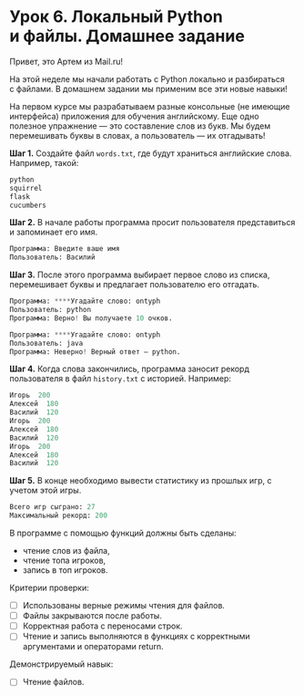 # Урок  6. Локальный Python и фaйлы. Домашнее задание

Привет, это Артем из Mail.ru!

На этой неделе мы начали работать с Python локально и разбираться с файлами. В домашнем задании мы применим все эти новые навыки!

На первом курсе мы разрабатываем разные консольные  (не имеющие интерфейса) приложения для обучения английскому.  Еще одно полезное упражнение — это составление слов из букв. Мы будем перемешивать буквы в словах, а пользователь — их отгадывать!

**Шаг 1.** Создайте файл `words.txt`, где будут храниться английские слова. Например, такой:

```python
python
squirrel
flask
cucumbers
```

**Шаг 2.** В начале работы программа просит пользователя представиться и запоминает его имя.

```python
Программа: Введите ваше имя
Пользователь: Василий
```

**Шаг 3.** После этого программа выбирает первое слово из списка, перемешивает буквы и предлагает пользователю его отгадать.

```python
Программа: ****Угадайте слово: ontyph
Пользователь: python
Программа: Верно! Вы получаете 10 очков.
```

```python
Программа: ****Угадайте слово: ontyph
Пользователь: java
Программа: Неверно! Верный ответ – python.
```

**Шаг 4.** Когда слова закончились, программа заносит рекорд пользователя в файл `history.txt` с историей. Например:

```python
Игорь  200
Алексей  180
Василий  120
Игорь  200
Алексей  180
Василий  120
Игорь  200
Алексей  180
Василий  120
```

**Шаг 5.** В конце необходимо вывести статистику из прошлых игр, с учетом этой игры.

```python
Всего игр сыграно: 27
Максимальный рекорд: 200
```

В программе с помощью функций должны быть сделаны:

- чтение слов из файла,
- чтение топа игроков,
- запись в топ игроков.

Критерии проверки:

- [ ]  Использованы верные режимы чтения для файлов.
- [ ]  Файлы закрываются после работы.
- [ ]  Корректная работа с переносами строк.
- [ ]  Чтение и запись выполняются в функциях с корректными аргументами и операторами return.

Демонстрируемый навык:

- [ ]  Чтение файлов.